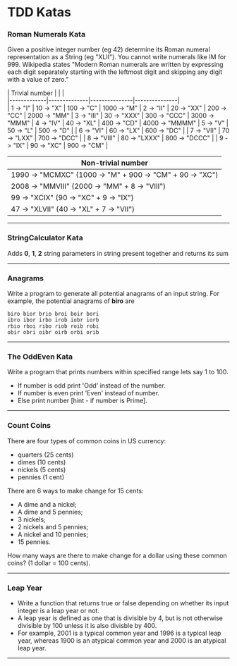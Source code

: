 TDD Katas
===================

### Roman Numerals Kata

Given a positive integer number (eg 42) determine 
its Roman numeral representation as a String (eg "XLII").
You cannot write numerals like IM for 999.
Wikipedia states "Modern Roman numerals are written by
expressing each digit separately starting with the
leftmost digit and skipping any digit with a value of zero."
    
| Trivial number |                           |               |   
|-------------|--------------|---------------|---------------|  
| 1 ->    "I" | 10 ->    "X" | 100 ->    "C" | 1000 ->    "M"
| 2 ->   "II" | 20 ->   "XX" | 200 ->   "CC" | 2000 ->   "MM"
| 3 ->  "III" | 30 ->  "XXX" | 300 ->  "CCC" | 3000 ->  "MMM"
| 4 ->   "IV" | 40 ->   "XL" | 400 ->   "CD" | 4000 -> "MMMM"
| 5 ->    "V" | 50 ->    "L" | 500 ->    "D" |
| 6 ->   "VI" | 60 ->   "LX" | 600 ->   "DC" |
| 7 ->  "VII" | 70 ->  "LXX" | 700 ->  "DCC" |
| 8 -> "VIII" | 80 -> "LXXX" | 800 -> "DCCC" |
| 9 ->   "IX" | 90 ->   "XC" | 900 ->   "CM" |

|Non-trivial number                                         |
|-----------------------------------------------------------|
| 1990 -> "MCMXC"  (1000 -> "M"  + 900 -> "CM" + 90 -> "XC")
| 2008 -> "MMVIII" (2000 -> "MM" + 8 -> "VIII")
|  99 -> "XCIX"   (90 -> "XC" + 9 -> "IX")
|  47 -> "XLVII"  (40 -> "XL" + 7 -> "VII")

---

### StringCalculator Kata

Adds **0**, **1**, **2** string parameters in string present together and returns its sum

---

### Anagrams

Write a program to generate all potential anagrams of an input string.
For example, the potential anagrams of **biro** are

    biro bior brio broi boir bori
    ibro ibor irbo irob iobr iorb
    rbio rboi ribo riob roib robi
    obir obri oibr oirb orbi orib

---

### The OddEven Kata
Write a program that prints numbers within specified range lets say 1 to 100.

* If number is odd print 'Odd' instead of the number.
* If number is even print 'Even' instead of number.
* Else print number [hint - if number is Prime].

---

### Count Coins
There are four types of common coins in US currency:

*    quarters (25 cents)
*    dimes (10 cents)
*    nickels (5 cents)
*    pennies (1 cent)

There are 6 ways to make change for 15 cents:

*    A dime and a nickel;
*    A dime and 5 pennies;
*    3 nickels;
*    2 nickels and 5 pennies;
*    A nickel and 10 pennies;
*    15 pennies.

How many ways are there to make change for a dollar using these common coins? (1 dollar = 100 cents).

---

###  Leap Year

*   Write a function that returns true or false depending on
whether its input integer is a leap year or not.
*   A leap year is defined as one that is divisible by 4,
but is not otherwise divisible by 100 unless it is
also divisble by 400.
*   For example, 2001 is a typical common year and 1996
is a typical leap year, whereas 1900 is an atypical
common year and 2000 is an atypical leap year.

---
